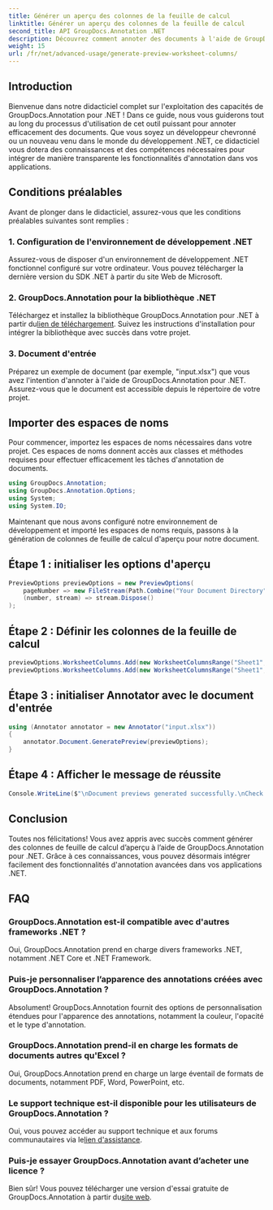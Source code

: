 ```yaml
---
title: Générer un aperçu des colonnes de la feuille de calcul
linktitle: Générer un aperçu des colonnes de la feuille de calcul
second_title: API GroupDocs.Annotation .NET
description: Découvrez comment annoter des documents à l'aide de GroupDocs.Annotation pour .NET. Tutoriel étape par étape pour les développeurs .NET. Améliorez vos applications.
weight: 15
url: /fr/net/advanced-usage/generate-preview-worksheet-columns/
---
```

## Introduction
Bienvenue dans notre didacticiel complet sur l'exploitation des capacités de GroupDocs.Annotation pour .NET ! Dans ce guide, nous vous guiderons tout au long du processus d'utilisation de cet outil puissant pour annoter efficacement des documents. Que vous soyez un développeur chevronné ou un nouveau venu dans le monde du développement .NET, ce didacticiel vous dotera des connaissances et des compétences nécessaires pour intégrer de manière transparente les fonctionnalités d'annotation dans vos applications.
## Conditions préalables
Avant de plonger dans le didacticiel, assurez-vous que les conditions préalables suivantes sont remplies :
### 1. Configuration de l'environnement de développement .NET
Assurez-vous de disposer d'un environnement de développement .NET fonctionnel configuré sur votre ordinateur. Vous pouvez télécharger la dernière version du SDK .NET à partir du site Web de Microsoft.
### 2. GroupDocs.Annotation pour la bibliothèque .NET
 Téléchargez et installez la bibliothèque GroupDocs.Annotation pour .NET à partir du[lien de téléchargement](https://releases.groupdocs.com/annotation/net/). Suivez les instructions d'installation pour intégrer la bibliothèque avec succès dans votre projet.
### 3. Document d'entrée
Préparez un exemple de document (par exemple, "input.xlsx") que vous avez l'intention d'annoter à l'aide de GroupDocs.Annotation pour .NET. Assurez-vous que le document est accessible depuis le répertoire de votre projet.

## Importer des espaces de noms
Pour commencer, importez les espaces de noms nécessaires dans votre projet. Ces espaces de noms donnent accès aux classes et méthodes requises pour effectuer efficacement les tâches d'annotation de documents.

```csharp
using GroupDocs.Annotation;
using GroupDocs.Annotation.Options;
using System;
using System.IO;
```

Maintenant que nous avons configuré notre environnement de développement et importé les espaces de noms requis, passons à la génération de colonnes de feuille de calcul d'aperçu pour notre document.
## Étape 1 : initialiser les options d'aperçu
```csharp
PreviewOptions previewOptions = new PreviewOptions(
    pageNumber => new FileStream(Path.Combine("Your Document Directory", $"cells_page{pageNumber}.png"), FileMode.Create),
    (number, stream) => stream.Dispose()
);
```
## Étape 2 : Définir les colonnes de la feuille de calcul
```csharp
previewOptions.WorksheetColumns.Add(new WorksheetColumnsRange("Sheet1", 2, 3));
previewOptions.WorksheetColumns.Add(new WorksheetColumnsRange("Sheet1", 1, 1));
```
## Étape 3 : initialiser Annotator avec le document d'entrée
```csharp
using (Annotator annotator = new Annotator("input.xlsx"))
{
    annotator.Document.GeneratePreview(previewOptions);
}
```
## Étape 4 : Afficher le message de réussite
```csharp
Console.WriteLine($"\nDocument previews generated successfully.\nCheck output in {"Your Document Directory"}.");
```

## Conclusion
Toutes nos félicitations! Vous avez appris avec succès comment générer des colonnes de feuille de calcul d’aperçu à l’aide de GroupDocs.Annotation pour .NET. Grâce à ces connaissances, vous pouvez désormais intégrer facilement des fonctionnalités d'annotation avancées dans vos applications .NET.
## FAQ
### GroupDocs.Annotation est-il compatible avec d'autres frameworks .NET ?
Oui, GroupDocs.Annotation prend en charge divers frameworks .NET, notamment .NET Core et .NET Framework.
### Puis-je personnaliser l’apparence des annotations créées avec GroupDocs.Annotation ?
Absolument! GroupDocs.Annotation fournit des options de personnalisation étendues pour l'apparence des annotations, notamment la couleur, l'opacité et le type d'annotation.
### GroupDocs.Annotation prend-il en charge les formats de documents autres qu'Excel ?
Oui, GroupDocs.Annotation prend en charge un large éventail de formats de documents, notamment PDF, Word, PowerPoint, etc.
### Le support technique est-il disponible pour les utilisateurs de GroupDocs.Annotation ?
 Oui, vous pouvez accéder au support technique et aux forums communautaires via le[lien d'assistance](https://forum.groupdocs.com/c/annotation/10).
### Puis-je essayer GroupDocs.Annotation avant d’acheter une licence ?
 Bien sûr! Vous pouvez télécharger une version d'essai gratuite de GroupDocs.Annotation à partir du[site web](https://releases.groupdocs.com/).